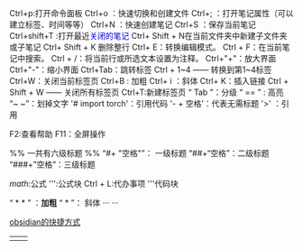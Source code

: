 
Ctrl+p:打开命令面板
Ctrl+o ：快速切换和创建文件
Ctrl+;  ：打开笔记属性（可以建立标签、时间等等）
Ctrl+N ：快速创建笔记
Ctrl+S  ：保存当前笔记
Ctrl+shift+T :打开最近<font color="#0000dd">关闭的笔记</font>
Ctrl+ Shift + N在当前文件夹中新建子文件夹或子笔记
Ctrl+ Shift + K 删除整行
Ctrl+ E：转换编辑模式。
Ctrl + F：在当前笔记中搜索。
Ctrl + /：将当前行或所选文本设置为注释。
Ctrl+"+"：放大界面
Ctrl+"-"：缩小界面
Ctrl+Tab：跳转标签
Ctrl + 1~4 —— 转换到第1~4标签
Ctrl+W：关闭当前标签页
Ctrl+B  :  加粗
Ctrl+ i ：斜体
Ctrl+ K：插入链接
Ctrl + Shift + W —— 关闭所有标签页
Ctrl+T:新建标签页
“ Tab ”：分级
“ == ” :  高亮
“~ ~”：划掉文字
'# import torch'：引用代码
'- + 空格'：代表无需标题
'>'  ：引用



F2:查看帮助
F11：全屏操作


%% 一共有六级标题 %%
“#+ "空格"”： 一级标题
“##+“空格”：二级标题
“###+”空格”：三级标题



$math$:公式
''':公式块
Ctrl + L:代办事项
'''代码块



“ * * ” ：**加粗**
“ * ”： 斜体
···
···

[obsidian的快捷方式](https://2048.csdn.net/682ade93606a8318e8576162.html?dp_token=eyJ0eXAiOiJKV1QiLCJhbGciOiJIUzI1NiJ9.eyJpZCI6NjY3MDE4MSwiZXhwIjoxNzQ4NTcxMDgyLCJpYXQiOjE3NDc5NjYyODIsInVzZXJuYW1lIjoiSEZDOTUxMDQzMTA3In0.nYhi4x3Xlpiqe31DUWcvPznNKBCZc_tSrZpacadLm_U&spm=1001.2101.3001.6661.1&utm_medium=distribute.pc_relevant_t0.none-task-blog-2%7Edefault%7EBlogCommendFromBaidu%7Eactivity-1-135278518-blog-129927461.235%5Ev43%5Epc_blog_bottom_relevance_base7&depth_1-utm_source=distribute.pc_relevant_t0.none-task-blog-2%7Edefault%7EBlogCommendFromBaidu%7Eactivity-1-135278518-blog-129927461.235%5Ev43%5Epc_blog_bottom_relevance_base7&utm_relevant_index=1)


|     |     |
| --- | --- |
|     |     |



